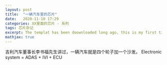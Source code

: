 ```yaml
---
layout: post
title:  "一辆汽车里的芯片"
date:   2020-11-10 17:29
categories: XX里面的芯片 - 系列
tags: 芯片杂记
excerpt: The templat has been doownloaded long ago, this is my first time to write the blog.
mathjax: true
---
```


吉利汽车董事长李书福先生讲过，一辆汽车就是四个轮子加一个沙发。
Electronic system = ADAS + IVI + ECU

